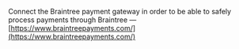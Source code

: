 Connect the Braintree payment gateway in order to be able to safely process payments through Braintree — [https://www.braintreepayments.com/](https://www.braintreepayments.com/)
